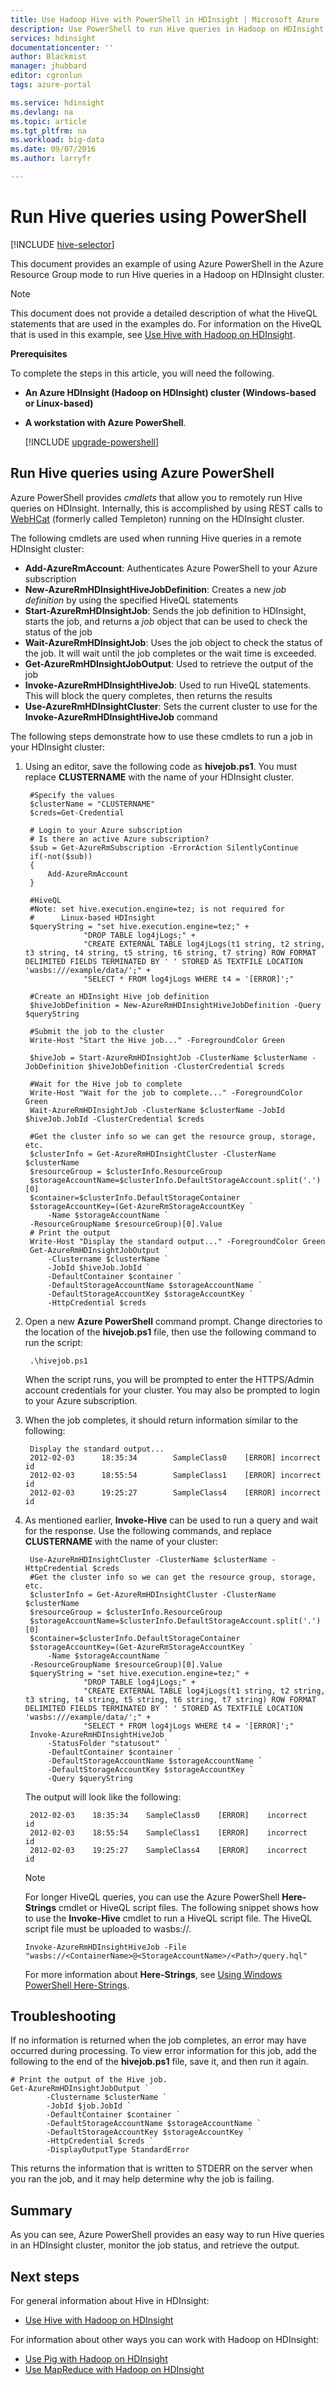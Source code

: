```yaml
---
title: Use Hadoop Hive with PowerShell in HDInsight | Microsoft Azure
description: Use PowerShell to run Hive queries in Hadoop on HDInsight.
services: hdinsight
documentationcenter: ''
author: Blackmist
manager: jhubbard
editor: cgronlun
tags: azure-portal

ms.service: hdinsight
ms.devlang: na
ms.topic: article
ms.tgt_pltfrm: na
ms.workload: big-data
ms.date: 09/07/2016
ms.author: larryfr

---
```

# Run Hive queries using PowerShell
[!INCLUDE [hive-selector](../../includes/hdinsight-selector-use-hive.md)]

This document provides an example of using Azure PowerShell in the Azure Resource Group mode to run Hive queries in a Hadoop on HDInsight cluster.

> [!NOTE]
> This document does not provide a detailed description of what the HiveQL statements that are used in the examples do. For information on the HiveQL that is used in this example, see [Use Hive with Hadoop on HDInsight](hdinsight-use-hive.md).
> 
> 

**Prerequisites**

To complete the steps in this article, you will need the following.

* **An Azure HDInsight (Hadoop on HDInsight) cluster (Windows-based or Linux-based)**
* **A workstation with Azure PowerShell**.
  
    [!INCLUDE [upgrade-powershell](../../includes/hdinsight-use-latest-powershell.md)]

## Run Hive queries using Azure PowerShell
Azure PowerShell provides *cmdlets* that allow you to remotely run Hive queries on HDInsight. Internally, this is accomplished by using REST calls to [WebHCat](https://cwiki.apache.org/confluence/display/Hive/WebHCat) (formerly called Templeton) running on the HDInsight cluster.

The following cmdlets are used when running Hive queries in a remote HDInsight cluster:

* **Add-AzureRmAccount**: Authenticates Azure PowerShell to your Azure subscription
* **New-AzureRmHDInsightHiveJobDefinition**: Creates a new *job definition* by using the specified HiveQL statements
* **Start-AzureRmHDInsightJob**: Sends the job definition to HDInsight, starts the job, and returns a *job* object that can be used to check the status of the job
* **Wait-AzureRmHDInsightJob**: Uses the job object to check the status of the job. It will wait until the job completes or the wait time is exceeded.
* **Get-AzureRmHDInsightJobOutput**: Used to retrieve the output of the job
* **Invoke-AzureRmHDInsightHiveJob**: Used to run HiveQL statements. This will block the query completes, then returns the results
* **Use-AzureRmHDInsightCluster**: Sets the current cluster to use for the **Invoke-AzureRmHDInsightHiveJob** command

The following steps demonstrate how to use these cmdlets to run a job in your HDInsight cluster:

1. Using an editor, save the following code as **hivejob.ps1**. You must replace **CLUSTERNAME** with the name of your HDInsight cluster.
   
        #Specify the values
        $clusterName = "CLUSTERNAME"
        $creds=Get-Credential
   
        # Login to your Azure subscription
        # Is there an active Azure subscription?
        $sub = Get-AzureRmSubscription -ErrorAction SilentlyContinue
        if(-not($sub))
        {
            Add-AzureRmAccount
        }
   
        #HiveQL
        #Note: set hive.execution.engine=tez; is not required for
        #      Linux-based HDInsight
        $queryString = "set hive.execution.engine=tez;" +
                    "DROP TABLE log4jLogs;" +
                    "CREATE EXTERNAL TABLE log4jLogs(t1 string, t2 string, t3 string, t4 string, t5 string, t6 string, t7 string) ROW FORMAT DELIMITED FIELDS TERMINATED BY ' ' STORED AS TEXTFILE LOCATION 'wasbs:///example/data/';" +
                    "SELECT * FROM log4jLogs WHERE t4 = '[ERROR]';"
   
        #Create an HDInsight Hive job definition
        $hiveJobDefinition = New-AzureRmHDInsightHiveJobDefinition -Query $queryString 
   
        #Submit the job to the cluster
        Write-Host "Start the Hive job..." -ForegroundColor Green
   
        $hiveJob = Start-AzureRmHDInsightJob -ClusterName $clusterName -JobDefinition $hiveJobDefinition -ClusterCredential $creds
   
        #Wait for the Hive job to complete
        Write-Host "Wait for the job to complete..." -ForegroundColor Green
        Wait-AzureRmHDInsightJob -ClusterName $clusterName -JobId $hiveJob.JobId -ClusterCredential $creds
   
        #Get the cluster info so we can get the resource group, storage, etc.
        $clusterInfo = Get-AzureRmHDInsightCluster -ClusterName $clusterName
        $resourceGroup = $clusterInfo.ResourceGroup
        $storageAccountName=$clusterInfo.DefaultStorageAccount.split('.')[0]
        $container=$clusterInfo.DefaultStorageContainer
        $storageAccountKey=(Get-AzureRmStorageAccountKey `
            -Name $storageAccountName `
        -ResourceGroupName $resourceGroup)[0].Value
        # Print the output
        Write-Host "Display the standard output..." -ForegroundColor Green
        Get-AzureRmHDInsightJobOutput `
            -Clustername $clusterName `
            -JobId $hiveJob.JobId `
            -DefaultContainer $container `
            -DefaultStorageAccountName $storageAccountName `
            -DefaultStorageAccountKey $storageAccountKey `
            -HttpCredential $creds
2. Open a new **Azure PowerShell** command prompt. Change directories to the location of the **hivejob.ps1** file, then use the following command to run the script:
   
        .\hivejob.ps1
   
    When the script runs, you will be prompted to enter the HTTPS/Admin account credentials for your cluster. You may also be prompted to login to your Azure subscription.
3. When the job completes, it should return information similar to the following:
   
        Display the standard output...
        2012-02-03      18:35:34        SampleClass0    [ERROR] incorrect       id
        2012-02-03      18:55:54        SampleClass1    [ERROR] incorrect       id
        2012-02-03      19:25:27        SampleClass4    [ERROR] incorrect       id
4. As mentioned earlier, **Invoke-Hive** can be used to run a query and wait for the response. Use the following commands, and replace **CLUSTERNAME** with the name of your cluster:
   
        Use-AzureRmHDInsightCluster -ClusterName $clusterName -HttpCredential $creds
        #Get the cluster info so we can get the resource group, storage, etc.
        $clusterInfo = Get-AzureRmHDInsightCluster -ClusterName $clusterName
        $resourceGroup = $clusterInfo.ResourceGroup
        $storageAccountName=$clusterInfo.DefaultStorageAccount.split('.')[0]
        $container=$clusterInfo.DefaultStorageContainer
        $storageAccountKey=(Get-AzureRmStorageAccountKey `
            -Name $storageAccountName `
        -ResourceGroupName $resourceGroup)[0].Value
        $queryString = "set hive.execution.engine=tez;" +
                    "DROP TABLE log4jLogs;" +
                    "CREATE EXTERNAL TABLE log4jLogs(t1 string, t2 string, t3 string, t4 string, t5 string, t6 string, t7 string) ROW FORMAT DELIMITED FIELDS TERMINATED BY ' ' STORED AS TEXTFILE LOCATION 'wasbs:///example/data/';" +
                    "SELECT * FROM log4jLogs WHERE t4 = '[ERROR]';"
        Invoke-AzureRmHDInsightHiveJob `
            -StatusFolder "statusout" `
            -DefaultContainer $container `
            -DefaultStorageAccountName $storageAccountName `
            -DefaultStorageAccountKey $storageAccountKey `
            -Query $queryString
   
    The output will look like the following:
   
        2012-02-03    18:35:34    SampleClass0    [ERROR]    incorrect    id
        2012-02-03    18:55:54    SampleClass1    [ERROR]    incorrect    id
        2012-02-03    19:25:27    SampleClass4    [ERROR]    incorrect    id
   
   > [!NOTE]
   > For longer HiveQL queries, you can use the Azure PowerShell **Here-Strings** cmdlet or HiveQL script files. The following snippet shows how to use the **Invoke-Hive** cmdlet to run a HiveQL script file. The HiveQL script file must be uploaded to wasbs://.
   > 
   > `Invoke-AzureRmHDInsightHiveJob -File "wasbs://<ContainerName>@<StorageAccountName>/<Path>/query.hql"`
   > 
   > For more information about **Here-Strings**, see <a href="http://technet.microsoft.com/library/ee692792.aspx" target="_blank">Using Windows PowerShell Here-Strings</a>.
   > 
   > 

## Troubleshooting
If no information is returned when the job completes, an error may have occurred during processing. To view error information for this job, add the following to the end of the **hivejob.ps1** file, save it, and then run it again.

    # Print the output of the Hive job.
    Get-AzureRmHDInsightJobOutput `
            -Clustername $clusterName `
            -JobId $job.JobId `
            -DefaultContainer $container `
            -DefaultStorageAccountName $storageAccountName `
            -DefaultStorageAccountKey $storageAccountKey `
            -HttpCredential $creds `
            -DisplayOutputType StandardError

This returns the information that is written to STDERR on the server when you ran the job, and it may help determine why the job is failing.

## Summary
As you can see, Azure PowerShell provides an easy way to run Hive queries in an HDInsight cluster, monitor the job status, and retrieve the output.

## Next steps
For general information about Hive in HDInsight:

* [Use Hive with Hadoop on HDInsight](hdinsight-use-hive.md)

For information about other ways you can work with Hadoop on HDInsight:

* [Use Pig with Hadoop on HDInsight](hdinsight-use-pig.md)
* [Use MapReduce with Hadoop on HDInsight](hdinsight-use-mapreduce.md)

